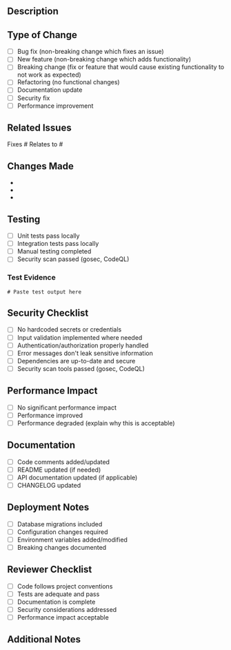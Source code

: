 ## Description
<!-- Provide a clear and concise description of the changes -->

## Type of Change
<!-- Mark the relevant option with an 'x' -->

- [ ] Bug fix (non-breaking change which fixes an issue)
- [ ] New feature (non-breaking change which adds functionality)
- [ ] Breaking change (fix or feature that would cause existing functionality to not work as expected)
- [ ] Refactoring (no functional changes)
- [ ] Documentation update
- [ ] Security fix
- [ ] Performance improvement

## Related Issues
<!-- Link to related issues using #issue_number -->

Fixes #
Relates to #

## Changes Made
<!-- List the specific changes made in this PR -->

- 
- 
- 

## Testing
<!-- Describe the tests you ran to verify your changes -->

- [ ] Unit tests pass locally
- [ ] Integration tests pass locally
- [ ] Manual testing completed
- [ ] Security scan passed (gosec, CodeQL)

### Test Evidence
<!-- Provide screenshots, logs, or test results if applicable -->

```
# Paste test output here
```

## Security Checklist
<!-- Verify these security considerations -->

- [ ] No hardcoded secrets or credentials
- [ ] Input validation implemented where needed
- [ ] Authentication/authorization properly handled
- [ ] Error messages don't leak sensitive information
- [ ] Dependencies are up-to-date and secure
- [ ] Security scan tools passed (gosec, CodeQL)

## Performance Impact
<!-- Describe any performance implications -->

- [ ] No significant performance impact
- [ ] Performance improved
- [ ] Performance degraded (explain why this is acceptable)

## Documentation
<!-- Ensure documentation is updated -->

- [ ] Code comments added/updated
- [ ] README updated (if needed)
- [ ] API documentation updated (if applicable)
- [ ] CHANGELOG updated

## Deployment Notes
<!-- Any special deployment considerations? -->

- [ ] Database migrations included
- [ ] Configuration changes required
- [ ] Environment variables added/modified
- [ ] Breaking changes documented

## Reviewer Checklist
<!-- For reviewers to verify -->

- [ ] Code follows project conventions
- [ ] Tests are adequate and pass
- [ ] Documentation is complete
- [ ] Security considerations addressed
- [ ] Performance impact acceptable

## Additional Notes
<!-- Any other information that would be helpful to reviewers -->
